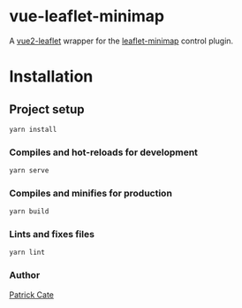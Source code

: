 # vue-leaflet-minimap

A [vue2-leaflet](https://github.com/vue-leaflet/Vue2Leaflet) wrapper for the [leaflet-minimap](https://github.com/Norkart/Leaflet-MiniMap) control plugin.

# Installation

## Project setup

```bash
yarn install
```

### Compiles and hot-reloads for development

```bash
yarn serve
```

### Compiles and minifies for production

```bash
yarn build
```

### Lints and fixes files

```bash
yarn lint
```

### Author

[Patrick Cate](https://github.com/patrickcate)
